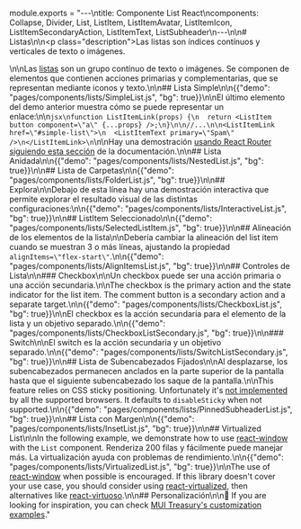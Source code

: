 module.exports = "---\ntitle: Componente List React\ncomponents: Collapse, Divider, List, ListItem, ListItemAvatar, ListItemIcon, ListItemSecondaryAction, ListItemText, ListSubheader\n---\n\n# Listas\n\n<p class=\"description\">Las listas son índices contínuos y verticales de texto o imágenes.</p>\n\nLas [listas](https://material.io/design/components/lists.html) son un grupo contínuo de texto o imágenes. Se componen de elementos que contienen acciones primarias y complementarias, que se representan mediante iconos y texto.\n\n## Lista Simple\n\n{{\"demo\": \"pages/components/lists/SimpleList.js\", \"bg\": true}}\n\nEl último elemento del demo anterior muestra cómo se puede representar un enlace:\n\n```jsx\nfunction ListItemLink(props) {\n  return <ListItem button component=\"a\" {...props} />;\n}\n\n//...\n\n<ListItemLink href=\"#simple-list\">\n  <ListItemText primary=\"Spam\" />\n</ListItemLink>\n```\n\nHay una demostración [usando React Router siguiendo esta sección](/guides/composition/#react-router) de la documentación.\n\n## Lista Anidada\n\n{{\"demo\": \"pages/components/lists/NestedList.js\", \"bg\": true}}\n\n## Lista de Carpetas\n\n{{\"demo\": \"pages/components/lists/FolderList.js\", \"bg\": true}}\n\n## Explora\n\nDebajo de esta línea hay una demostración interactiva que permite explorar el resultado visual de las distintas configuraciones:\n\n{{\"demo\": \"pages/components/lists/InteractiveList.js\", \"bg\": true}}\n\n## ListItem Seleccionado\n\n{{\"demo\": \"pages/components/lists/SelectedListItem.js\", \"bg\": true}}\n\n## Alineación de los elementos de la lista\n\nDebería cambiar la alineación del list item cuando se muestran 3 o más líneas, ajustando la propiedad `alignItems=\"flex-start\"`.\n\n{{\"demo\": \"pages/components/lists/AlignItemsList.js\", \"bg\": true}}\n\n## Controles de Lista\n\n### Checkbox\n\nUn checkbox puede ser una acción primaria o una acción secundaria.\n\nThe checkbox is the primary action and the state indicator for the list item. The comment button is a secondary action and a separate target.\n\n{{\"demo\": \"pages/components/lists/CheckboxList.js\", \"bg\": true}}\n\nEl checkbox es la acción secundaria para el elemento de la lista y un objetivo separado.\n\n{{\"demo\": \"pages/components/lists/CheckboxListSecondary.js\", \"bg\": true}}\n\n### Switch\n\nEl switch es la acción secundaria y un objetivo separado.\n\n{{\"demo\": \"pages/components/lists/SwitchListSecondary.js\", \"bg\": true}}\n\n## Lista de Subencabezados Fijados\n\nAl desplazarse, los subencabezados permanecen anclados en la parte superior de la pantalla hasta que el siguiente subencabezado los saque de la pantalla.\n\nThis feature relies on CSS sticky positioning. Unfortunately it's [not implemented](https://caniuse.com/#search=sticky) by all the supported browsers. It defaults to `disableSticky` when not supported.\n\n{{\"demo\": \"pages/components/lists/PinnedSubheaderList.js\", \"bg\": true}}\n\n## Lista con Margen\n\n{{\"demo\": \"pages/components/lists/InsetList.js\", \"bg\": true}}\n\n## Virtualized List\n\nIn the following example, we demonstrate how to use [react-window](https://github.com/bvaughn/react-window) with the `List` component. Renderiza 200 filas y fácilmente puede manejar más. La virtualización ayuda con problemas de rendimiento.\n\n{{\"demo\": \"pages/components/lists/VirtualizedList.js\", \"bg\": true}}\n\nThe use of [react-window](https://github.com/bvaughn/react-window) when possible is encouraged. If this library doesn't cover your use case, you should consider using [react-virtualized](https://github.com/bvaughn/react-virtualized), then alternatives like [react-virtuoso](https://github.com/petyosi/react-virtuoso).\n\n## Personalización\n\n👑 If you are looking for inspiration, you can check [MUI Treasury's customization examples](https://mui-treasury.com/components/menu-list)."